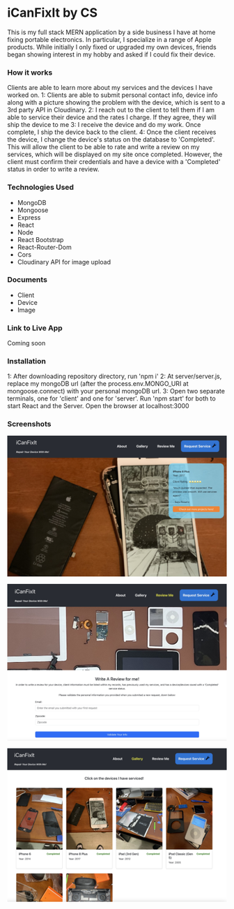 # iCanFixIt by CS

This is my full stack MERN application by a side business I have at home fixing portable electronics. In particular, I specialize in a range of Apple products. While initially I only fixed or upgraded my own devices, friends began showing interest in my hobby and asked if I could fix their device.


### How it works
Clients are able to learn more about my services and the devices I have worked on. 
1: Clients are able to submit personal contact info, device info along with a picture showing the problem with the device, which is sent to a 3rd party API in Cloudinary.
2: I reach out to the client to tell them if I am able to service their device and the rates I charge. If they agree, they will ship the device to me
3: I receive the device and do my work. Once complete, I ship the device back to the client.
4: Once the client receives the device, I change the device's status on the database to 'Completed'. This will allow the client to be able to rate and write a review on my services, which will be displayed on my site once completed. However, the client must confirm their credentials and have a device with a 'Completed' status in order to write a review. 

### Technologies Used
- MongoDB
- Mongoose
- Express
- React
- Node
- React Bootstrap
- React-Router-Dom
- Cors
- Cloudinary API for image upload

### Documents
- Client
- Device
- Image

### Link to Live App
Coming soon

### Installation
1: After downloading repository directory, run 'npm i'
2: At server/server.js, replace my mongoDB url (after the process.env.MONGO_URI at mongoose.connect) with your personal mongoDB url. 
3: Open two separate terminals, one for 'client' and one for 'server'. Run 'npm start' for both to start React and the Server. Open the browser at localhost:3000


### Screenshots
![screenshot-1](./screenshots/1.png)

![screenshot-2](./screenshots/2.png)

![screenshot-3](./screenshots/3.png)

